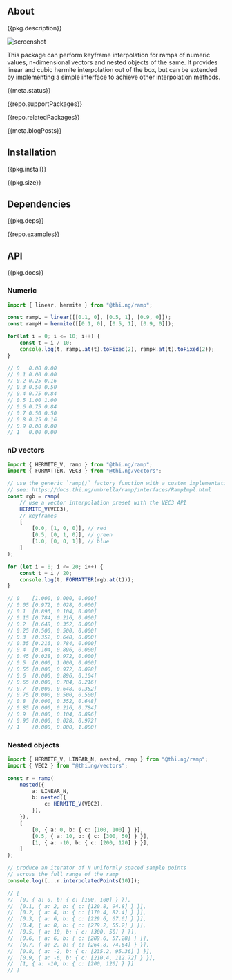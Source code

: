 <!-- include ../../assets/tpl/header.md -->

<!-- toc -->

## About

{{pkg.description}}

![screenshot](https://raw.githubusercontent.com/thi-ng/umbrella/develop/assets/ramp/readme.png)

This package can perform keyframe interpolation for ramps of numeric values,
n-dimensional vectors and nested objects of the same. It provides linear and
cubic hermite interpolation out of the box, but can be extended by implementing
a simple interface to achieve other interpolation methods.

{{meta.status}}

{{repo.supportPackages}}

{{repo.relatedPackages}}

{{meta.blogPosts}}

## Installation

{{pkg.install}}

{{pkg.size}}

## Dependencies

{{pkg.deps}}

{{repo.examples}}

## API

{{pkg.docs}}

### Numeric

```ts tangle:export/readme.ts
import { linear, hermite } from "@thi.ng/ramp";

const rampL = linear([[0.1, 0], [0.5, 1], [0.9, 0]]);
const rampH = hermite([[0.1, 0], [0.5, 1], [0.9, 0]]);

for(let i = 0; i <= 10; i++) {
	const t = i / 10;
    console.log(t, rampL.at(t).toFixed(2), rampH.at(t).toFixed(2));
}

// 0   0.00 0.00
// 0.1 0.00 0.00
// 0.2 0.25 0.16
// 0.3 0.50 0.50
// 0.4 0.75 0.84
// 0.5 1.00 1.00
// 0.6 0.75 0.84
// 0.7 0.50 0.50
// 0.8 0.25 0.16
// 0.9 0.00 0.00
// 1   0.00 0.00
```

### nD vectors

```ts tangle:export/readme-vector.ts
import { HERMITE_V, ramp } from "@thi.ng/ramp";
import { FORMATTER, VEC3 } from "@thi.ng/vectors";

// use the generic `ramp()` factory function with a custom implementation
// see: https://docs.thi.ng/umbrella/ramp/interfaces/RampImpl.html
const rgb = ramp(
	// use a vector interpolation preset with the VEC3 API
	HERMITE_V(VEC3),
	// keyframes
	[
		[0.0, [1, 0, 0]], // red
		[0.5, [0, 1, 0]], // green
		[1.0, [0, 0, 1]], // blue
	]
);

for (let i = 0; i <= 20; i++) {
	const t = i / 20;
	console.log(t, FORMATTER(rgb.at(t)));
}

// 0    [1.000, 0.000, 0.000]
// 0.05 [0.972, 0.028, 0.000]
// 0.1  [0.896, 0.104, 0.000]
// 0.15 [0.784, 0.216, 0.000]
// 0.2  [0.648, 0.352, 0.000]
// 0.25 [0.500, 0.500, 0.000]
// 0.3  [0.352, 0.648, 0.000]
// 0.35 [0.216, 0.784, 0.000]
// 0.4  [0.104, 0.896, 0.000]
// 0.45 [0.028, 0.972, 0.000]
// 0.5  [0.000, 1.000, 0.000]
// 0.55 [0.000, 0.972, 0.028]
// 0.6  [0.000, 0.896, 0.104]
// 0.65 [0.000, 0.784, 0.216]
// 0.7  [0.000, 0.648, 0.352]
// 0.75 [0.000, 0.500, 0.500]
// 0.8  [0.000, 0.352, 0.648]
// 0.85 [0.000, 0.216, 0.784]
// 0.9  [0.000, 0.104, 0.896]
// 0.95 [0.000, 0.028, 0.972]
// 1    [0.000, 0.000, 1.000]
```

### Nested objects

```ts tangle:export/readme-nested.ts
import { HERMITE_V, LINEAR_N, nested, ramp } from "@thi.ng/ramp";
import { VEC2 } from "@thi.ng/vectors";

const r = ramp(
	nested({
		a: LINEAR_N,
		b: nested({
			c: HERMITE_V(VEC2),
		}),
	}),
	[
		[0, { a: 0, b: { c: [100, 100] } }],
		[0.5, { a: 10, b: { c: [300, 50] } }],
		[1, { a: -10, b: { c: [200, 120] } }],
	]
);

// produce an iterator of N uniformly spaced sample points
// across the full range of the ramp
console.log([...r.interpolatedPoints(10)]);

// [
// 	[0, { a: 0, b: { c: [100, 100] } }],
// 	[0.1, { a: 2, b: { c: [120.8, 94.8] } }],
// 	[0.2, { a: 4, b: { c: [170.4, 82.4] } }],
// 	[0.3, { a: 6, b: { c: [229.6, 67.6] } }],
// 	[0.4, { a: 8, b: { c: [279.2, 55.2] } }],
// 	[0.5, { a: 10, b: { c: [300, 50] } }],
// 	[0.6, { a: 6, b: { c: [289.6, 57.28] } }],
// 	[0.7, { a: 2, b: { c: [264.8, 74.64] } }],
// 	[0.8, { a: -2, b: { c: [235.2, 95.36] } }],
// 	[0.9, { a: -6, b: { c: [210.4, 112.72] } }],
// 	[1, { a: -10, b: { c: [200, 120] } }]
// ]
```

<!-- include ../../assets/tpl/footer.md -->
